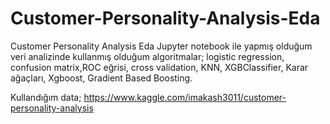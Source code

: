 # Customer-Personality-Analysis-Eda
Customer Personality Analysis Eda
Jupyter notebook ile yapmış olduğum veri analizinde kullanmış olduğum algoritmalar; logistic regression, confusion matrix,ROC eğrisi, cross validation, KNN, XGBClassifier, Karar ağaçları, Xgboost, Gradient Based Boosting. 

Kullandığım data;
https://www.kaggle.com/imakash3011/customer-personality-analysis
